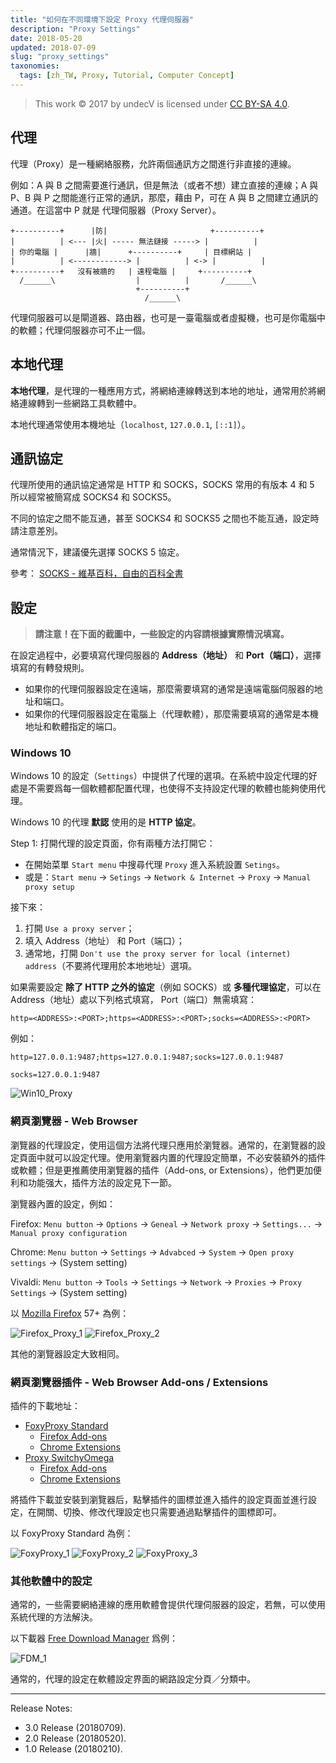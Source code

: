 ```yaml
---
title: "如何在不同環境下設定 Proxy 代理伺服器"
description: "Proxy Settings"
date: 2018-05-20
updated: 2018-07-09
slug: "proxy_settings"
taxonomies:
  tags: [zh_TW, Proxy, Tutorial, Computer Concept]
---
```


> This work © 2017 by undecV is licensed under [CC BY-SA 4.0](https://creativecommons.org/licenses/by-sa/4.0/).

## 代理

代理（Proxy）是一種網絡服務，允許兩個通訊方之間進行非直接的連線。

例如：A 與 B 之間需要進行通訊，但是無法（或者不想）建立直接的連線；A 與 P、B 與 P 之間能進行正常的通訊，那麼，藉由 P，可在 A 與 B 之間建立通訊的通道。在這當中 P 就是 代理伺服器（Proxy Server）。

```plain
+----------+      |防|                       +----------+
|          | <--- |火| ----- 無法鏈接 -----> |          |
| 你的電腦 |      |牆|      +----------+     | 目標網站 |
|          | <------------> |          | <-> |          |
+----------+   沒有被牆的   | 遠程電腦 |     +----------+
  /______\                  |          |       /______\
                            +----------+
                              /______\
```

代理伺服器可以是閘道器、路由器，也可是一臺電腦或者虛擬機，也可是你電腦中的軟體；代理伺服器亦可不止一個。

## 本地代理

**本地代理**，是代理的一種應用方式，將網絡連線轉送到本地的地址，通常用於將網絡連線轉到一些網路工具軟體中。

本地代理通常使用本機地址（`localhost`, `127.0.0.1`, `[::1]`）。

## 通訊協定

代理所使用的通訊協定通常是 HTTP 和 SOCKS，SOCKS 常用的有版本 4 和 5 所以經常被簡寫成 SOCKS4 和 SOCKS5。

不同的協定之間不能互通，甚至 SOCKS4 和 SOCKS5 之間也不能互通，設定時請注意差別。

通常情況下，建議優先選擇 SOCKS 5 協定。

參考：
[SOCKS - 維基百科，自由的百科全書](https://zh.wikipedia.org/zh-tw/SOCKS)

## 設定

> **請注意！在下面的截圖中，一些設定的内容請根據實際情況填寫。**

在設定過程中，必要填寫代理伺服器的 **Address（地址）** 和 **Port（端口）**，選擇填寫的有轉發規則。

- 如果你的代理伺服器設定在遠端，那麼需要填寫的通常是遠端電腦伺服器的地址和端口。
- 如果你的代理伺服器設定在電腦上（代理軟體），那麼需要填寫的通常是本機地址和軟體指定的端口。

### Windows 10

Windows 10 的設定（`Settings`）中提供了代理的選項。在系統中設定代理的好處是不需要爲每一個軟體都配置代理，也使得不支持設定代理的軟體也能夠使用代理。

Windows 10 的代理 **默認** 使用的是 **HTTP 協定**。

Step 1: 打開代理的設定頁面，你有兩種方法打開它：

- 在開始菜單 `Start menu` 中搜尋代理 `Proxy` 進入系統設置 `Setings`。
- 或是：`Start menu` → `Setings` → `Network & Internet` → `Proxy` → `Manual proxy setup`

接下來：

1. 打開 `Use a proxy server`；
2. 填入 Address（地址） 和 Port（端口）；
3. 通常地，打開 `Don't use the proxy server for local (internet) address`（不要將代理用於本地地址）選項。

如果需要設定 **除了 HTTP 之外的協定**（例如 SOCKS）或 **多種代理協定**，可以在 Address（地址）處以下列格式填寫， Port（端口）無需填寫：

```plain
http=<ADDRESS>:<PORT>;https=<ADDRESS>:<PORT>;socks=<ADDRESS>:<PORT>
```

例如：

```plain
http=127.0.0.1:9487;https=127.0.0.1:9487;socks=127.0.0.1:9487
```

```plain
socks=127.0.0.1:9487
```

![Win10_Proxy](/images/posts/Proxy_Settings/Win10_Proxy_E.png)

### 網頁瀏覽器 - Web Browser

瀏覽器的代理設定，使用這個方法將代理只應用於瀏覽器。通常的，在瀏覽器的設定頁面中就可以設定代理。使用瀏覽器内置的代理設定簡單，不必安裝額外的插件或軟體；但是更推薦使用瀏覽器的插件（Add-ons, or Extensions），他們更加便利和功能强大，插件方法的設定見下一節。

瀏覽器內置的設定，例如：

Firefox:
`Menu button` → `Options` → `Geneal` → `Network proxy` → `Settings...` → `Manual proxy configuration`

Chrome:
`Menu button` → `Settings` → `Advabced` → `System` → `Open proxy settings` → (System setting)

Vivaldi:
`Menu button` → `Tools` → `Settings` → `Network` → `Proxies` → `Proxy Settings` → (System setting)

以 [Mozilla Firefox](https://www.mozilla.org/zh-TW/firefox/all/) 57+ 為例：

![Firefox_Proxy_1](/images/posts/Proxy_Settings/Firefox_Proxy_1_E.png)
![Firefox_Proxy_2](/images/posts/Proxy_Settings/Firefox_Proxy_2.png)

其他的瀏覽器設定大致相同。

### 網頁瀏覽器插件 - Web Browser Add-ons / Extensions

插件的下載地址：

- [FoxyProxy Standard](https://getfoxyproxy.org/)
  - [Firefox Add-ons](https://addons.mozilla.org/en-US/firefox/addon/foxyproxy-standard/)
  - [Chrome Extensions](https://chrome.google.com/webstore/detail/foxyproxy-standard/gcknhkkoolaabfmlnjonogaaifnjlfnp)
- [Proxy SwitchyOmega](https://github.com/FelisCatus/SwitchyOmega)
  - [Firefox Add-ons](https://addons.mozilla.org/en-US/firefox/addon/switchyomega/)
  - [Chrome Extensions](https://chrome.google.com/webstore/detail/proxy-switchyomega/padekgcemlokbadohgkifijomclgjgif)

將插件下載並安裝到瀏覽器后，點擊插件的圖標並進入插件的設定頁面並進行設定，在開關、切換、修改代理設定也只需要通過點擊插件的圖標即可。

以 FoxyProxy Standard 為例：

![FoxyProxy_1](/images/posts/Proxy_Settings/FoxyProxy_1_E.png)
![FoxyProxy_2](/images/posts/Proxy_Settings/FoxyProxy_2.png)
![FoxyProxy_3](/images/posts/Proxy_Settings/FoxyProxy_3_E.png)

### 其他軟體中的設定

通常的，一些需要網絡連線的應用軟體會提供代理伺服器的設定，若無，可以使用系統代理的方法解決。

以下載器 [Free Download Manager](https://www.freedownloadmanager.org) 爲例：

![FDM_1](/images/posts/Proxy_Settings/FDM_1_E.png)

通常的，代理的設定在軟體設定界面的網路設定分頁／分類中。

---

Release Notes:

- 3.0 Release (20180709).
- 2.0 Release (20180520).
- 1.0 Release (20180210).
